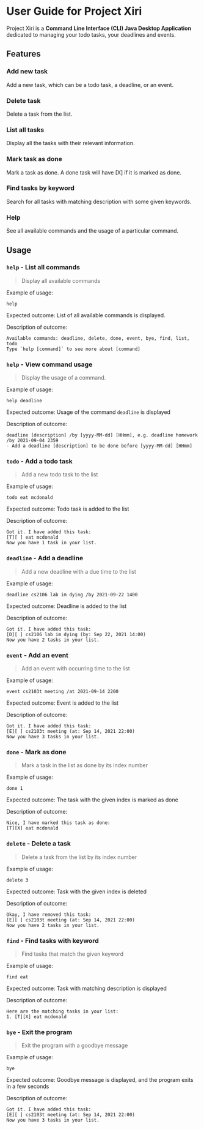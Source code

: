 # User Guide for Project Xiri

Project Xiri is a **Command Line Interface (CLI) 
Java Desktop Application** dedicated to managing 
your todo tasks, your deadlines and events.

## Features

### Add new task

Add a new task, which can be a todo task, a deadline, 
or an event.

### Delete task

Delete a task from the list.

### List all tasks

Display all the tasks with their relevant 
information.

### Mark task as done

Mark a task as done. A done task will have [X] if 
it is marked as done.

### Find tasks by keyword

Search for all tasks with matching description
with some given keywords.

### Help

See all available commands and the usage of a 
particular command.

## Usage

### `help` - List all commands

> Display all available commands

Example of usage:
```text
help
```

Expected outcome:
List of all available commands is displayed.

Description of outcome:
```text
Available commands: deadline, delete, done, event, bye, find, list, todo
Type `help [command]` to see more about [command]
```

### `help` - View command usage

> Display the usage of a command.

Example of usage:
```
help deadline
```

Expected outcome:
Usage of the command `deadline` is displayed

Description of outcome:
```text
deadline [description] /by [yyyy-MM-dd] [HHmm], e.g. deadline homework /by 2021-09-04 2359
- Add a deadline [description] to be done before [yyyy-MM-dd] [HHmm]
```

### `todo` - Add a todo task

> Add a new todo task to the list

Example of usage:
```text
todo eat mcdonald
```

Expected outcome:
Todo task is added to the list

Description of outcome:
```text
Got it. I have added this task:
[T][ ] eat mcdonald
Now you have 1 task in your list.
```

### `deadline` - Add a deadline

> Add a new deadline with a due time to the list

Example of usage:
```text
deadline cs2106 lab im dying /by 2021-09-22 1400
```

Expected outcome:
Deadline is added to the list

Description of outcome:
```text
Got it. I have added this task:
[D][ ] cs2106 lab im dying (by: Sep 22, 2021 14:00)
Now you have 2 tasks in your list.
```

### `event` - Add an event

> Add an event with occurring time to the list

Example of usage:
```text
event cs2103t meeting /at 2021-09-14 2200
```

Expected outcome:
Event is added to the list

Description of outcome:
```text
Got it. I have added this task:
[E][ ] cs2103t meeting (at: Sep 14, 2021 22:00)
Now you have 3 tasks in your list.
```

### `done` - Mark as done

> Mark a task in the list as done by its index number

Example of usage:
```text
done 1
```

Expected outcome:
The task with the given index is marked as done

Description of outcome:
```text
Nice, I have marked this task as done:
[T][X] eat mcdonald
```

### `delete` - Delete a task

> Delete a task from the list by its index number

Example of usage:
```text
delete 3
```

Expected outcome:
Task with the given index is deleted

Description of outcome:
```text
Okay, I have removed this task:
[E][ ] cs2103t meeting (at: Sep 14, 2021 22:00)
Now you have 2 tasks in your list.
```

### `find` - Find tasks with keyword

> Find tasks that match the given keyword

Example of usage:
```text
find eat
```

Expected outcome:
Task with matching description is displayed

Description of outcome:
```text
Here are the matching tasks in your list:
1. [T][X] eat mcdonald
```

### `bye` - Exit the program

> Exit the program with a goodbye message

Example of usage:
```text
bye
```

Expected outcome:
Goodbye message is displayed, 
and the program exits in a few seconds

Description of outcome:
```text
Got it. I have added this task:
[E][ ] cs2103t meeting (at: Sep 14, 2021 22:00)
Now you have 3 tasks in your list.
```
